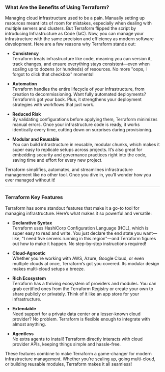 
### What Are the Benefits of Using Terraform?

Managing cloud infrastructure used to be a pain. Manually setting up resources meant lots of room for mistakes, especially when dealing with multiple servers and clusters. But Terraform flipped the script by introducing Infrastructure as Code (IaC). Now, you can manage your infrastructure with the same precision and efficiency as modern software development. Here are a few reasons why Terraform stands out:

- **Consistency**  
Terraform treats infrastructure like code, meaning you can version it, track changes, and ensure everything stays consistent—even when scaling up to dozens (or hundreds) of resources. No more "oops, I forgot to click that checkbox" moments!

- **Automation**  
Terraform handles the entire lifecycle of your infrastructure, from creation to decommissioning. Want fully automated deployments? Terraform’s got your back. Plus, it strengthens your deployment strategies with workflows that just work.

- **Reduced Risk**  
By validating configurations before applying them, Terraform minimizes manual errors. Once your infrastructure code is ready, it works identically every time, cutting down on surprises during provisioning.

- **Modular and Reusable**  
You can build infrastructure in reusable, modular chunks, which makes it super easy to replicate setups across projects. It’s also great for embedding security and governance practices right into the code, saving time and effort for every new project.

Terraform simplifies, automates, and streamlines infrastructure management like no other tool. Once you dive in, you’ll wonder how you ever managed without it!

---

### Terraform Key Features

Terraform has some standout features that make it a go-to tool for managing infrastructure. Here’s what makes it so powerful and versatile:

- **Declarative Syntax**  
Terraform uses HashiCorp Configuration Language (HCL), which is super easy to read and write. You just declare the end state you want—like, "I need five servers running in this region"—and Terraform figures out how to make it happen. No step-by-step instructions required!

- **Cloud-Agnostic**  
Whether you're working with AWS, Azure, Google Cloud, or even multiple clouds at once, Terraform’s got you covered. Its modular design makes multi-cloud setups a breeze.

- **Rich Ecosystem**  
Terraform has a thriving ecosystem of providers and modules. You can grab certified ones from the Terraform Registry or create your own to share publicly or privately. Think of it like an app store for your infrastructure.

- **Extendable**  
Need support for a private data center or a lesser-known cloud provider? No problem. Terraform is flexible enough to integrate with almost anything.

- **Agentless**  
No extra agents to install! Terraform directly interacts with cloud provider APIs, keeping things simple and hassle-free.

These features combine to make Terraform a game-changer for modern infrastructure management. Whether you’re scaling up, going multi-cloud, or building reusable modules, Terraform makes it all seamless!
